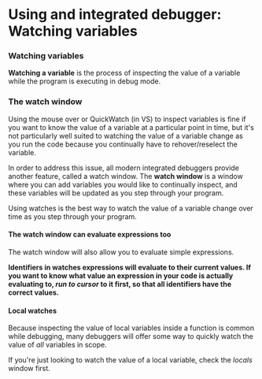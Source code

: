 # Using and integrated debugger: Watching variables

### Watching variables

**Watching a variable** is the process of inspecting the value of a variable while the program is executing in debug mode. 

### The watch window

Using the mouse over or QuickWatch (in VS) to inspect variables is fine if you want to know the value of a variable at a particular point in time, but it's not particularly well suited to watching the value of a variable change as you run the code because you continually have to rehover/reselect the variable.

In order to address this issue, all modern integrated debuggers provide another feature, called a watch window. The **watch window** is a window where you can add variables you would like to continually inspect, and these variables will be updated as you step through your program.

Using watches is the best way to watch the value of a variable change over time as you step through your program.

#### The watch window can evaluate expressions too

The watch window will also allow you to evaluate simple expressions. 

**Identifiers in watches expressions will evaluate to their current values. If you want to know what value an expression in your code is actually evaluating to, _run to cursor_ to it first, so that all identifiers have the correct values.**

#### Local watches

Because inspecting the value of local variables inside a function is common while debugging, many debuggers will offer some way to quickly watch the value of _all_ variables in scope.

If you're just looking to watch the value of a local variable, check the _locals_ window first.
